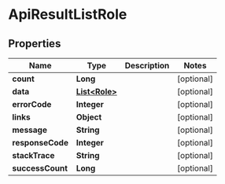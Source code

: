 
# ApiResultListRole

## Properties
Name | Type | Description | Notes
------------ | ------------- | ------------- | -------------
**count** | **Long** |  |  [optional]
**data** | [**List&lt;Role&gt;**](Role.md) |  |  [optional]
**errorCode** | **Integer** |  |  [optional]
**links** | **Object** |  |  [optional]
**message** | **String** |  |  [optional]
**responseCode** | **Integer** |  |  [optional]
**stackTrace** | **String** |  |  [optional]
**successCount** | **Long** |  |  [optional]



